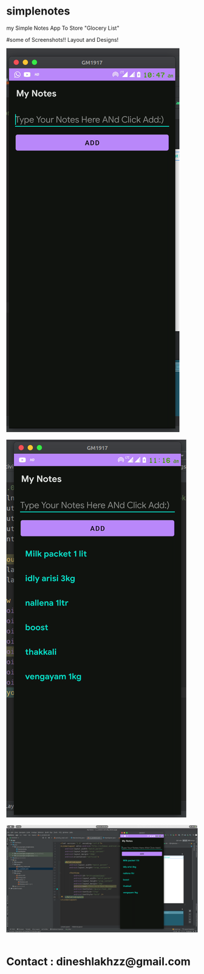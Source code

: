 # simplenotes
my Simple Notes App To Store "Glocery List" 

#some of Screenshots!!
Layout and Designs!

<img src="screenshots/1.png"/>
<br>
<br>
<img src="screenshots/3.png"/>
<br>
<br>

<img src="screenshots/2.png"/>

<br>
<br>

<h1> Contact : dineshlakhzz@gmail.com </h1>
